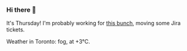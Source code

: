 ### Hi there :wave:

It's Thursday! I'm probably working for [this bunch](https://github.com/kohofinancial), moving some Jira tickets.

Weather in Toronto: fog, at +3°C.
